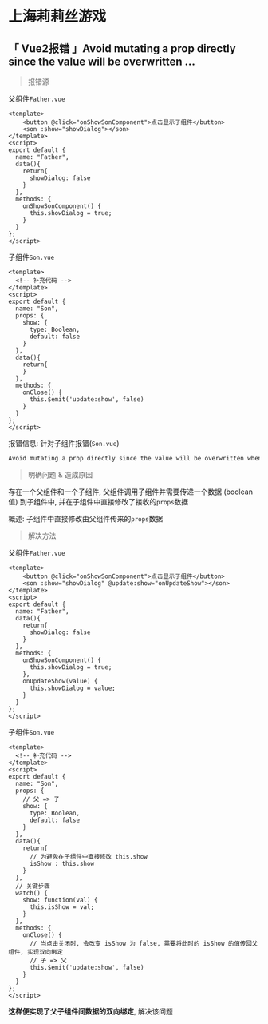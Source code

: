 # 上海莉莉丝游戏

## 「 Vue2报错 」Avoid mutating a prop directly since the value will be overwritten ...

> 报错源

父组件`Father.vue`

```vue
<template>
	<button @click="onShowSonComponent">点击显示子组件</button>
	<son :show="showDialog"></son>
</template>
<script>
export default {
  name: "Father",
  data(){
    return{
      showDialog: false
    }
  },
  methods: {
    onShowSonComponent() {
      this.showDialog = true;
    }
  }
};
</script>
```

子组件`Son.vue`

```vue
<template>
  <!-- 补充代码 -->
</template>
<script>
export default {
  name: "Son",
  props: {
    show: {
      type: Boolean,
      default: false
    }
  },
  data(){
    return{
    }
  },
  methods: {
    onClose() {
      this.$emit('update:show', false)
    }
  }
};
</script>
```

报错信息: 针对子组件报错(`Son.vue`)

```html
Avoid mutating a prop directly since the value will be overwritten whenever the parent component re-renders. Instead, use a data or computed property based on the prop's value. Prop being mutated: "show"
```

> 明确问题 & 造成原因

存在一个父组件和一个子组件,  父组件调用子组件并需要传递一个数据 (boolean值) 到子组件中, 并在子组件中直接修改了接收的`props`数据

概述: 子组件中直接修改由父组件传来的`props`数据

> 解决方法

父组件`Father.vue`

```vue
<template>
	<button @click="onShowSonComponent">点击显示子组件</button>
	<son :show="showDialog" @update:show="onUpdateShow"></son>
</template>
<script>
export default {
  name: "Father",
  data(){
    return{
      showDialog: false
    }
  },
  methods: {
    onShowSonComponent() {
      this.showDialog = true;
    },
    onUpdateShow(value) {
      this.showDialog = value;
    }
  }
};
</script>
```

子组件`Son.vue`

```vue
<template>
  <!-- 补充代码 -->
</template>
<script>
export default {
  name: "Son",
  props: {
    // 父 => 子
    show: {
      type: Boolean,
      default: false
    }
  },
  data(){
    return{
      // 为避免在子组件中直接修改 this.show
      isShow : this.show
    }
  },
  // 关键步骤
  watch() {
    show: function(val) {
      this.isShow = val;
    } 
  },
  methods: {
    onClose() {
      // 当点击关闭时, 会改变 isShow 为 false, 需要将此时的 isShow 的值传回父组件, 实现双向绑定
      // 子 => 父
      this.$emit('update:show', false)
    }
  }
};
</script>
```

**这样便实现了父子组件间数据的双向绑定**, 解决该问题